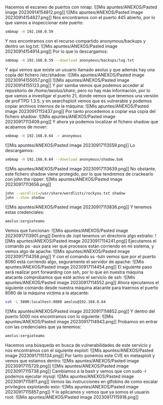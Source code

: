Hacemos el escaneo de puertos con nmap:
![[Mis apuntes/ANEXOS/Pasted image 20230914154812.png]]
![[Mis apuntes/ANEXOS/Pasted image 20230914154827.png]]
Nos encontramos con el puerto 445 abierto, por lo que vamos a inspeccionar este puerto:
```bash
smbmap -H 192.168.0.59
```
Y nos encontramos con el recurso compartido anonymous/backups y dentro un log.txt:
![[Mis apuntes/ANEXOS/Pasted image 20230914154914.png]]
Por lo que lo descargamos:
```bash
smbmap -H 192.168.0.59 --download anonymous/backups/log.txt
```
Y aquí vemos que existe un usuario llamado aeolus y que además hay una copia del fichero /etc/shadow:
![[Mis apuntes/ANEXOS/Pasted image 20230914155057.png]]
![[Mis apuntes/ANEXOS/Pasted image 20230914155123.png]]
Y por samba vemos que podemos acceder al repositorio de _/home/aeolus/share_, pero no hay más información, por lo que vamos a investigar el puerto 21, donde vemos que tenemos una versión de proFTPD 1.3.5; y en searchsploit vemos que es vulnerable y podemos copiar archivos internos de la máquina:
![[Mis apuntes/ANEXOS/Pasted image 20230917113437.png]]
Por tanto procedemos a copiar esa copia del fichero shadow:
![[Mis apuntes/ANEXOS/Pasted image 20230917113409.png]]
Y ahora ya podemos localizar el fichero shadow que acabamos de mover:
```bash
smbmap -H 192.168.0.64 -r anonymous
```
![[Mis apuntes/ANEXOS/Pasted image 20230917113559.png]]
Lo descargamos:
```bash
smbmap -H 192.168.0.64 --download anonymous/shadow.bak
```
![[Mis apuntes/ANEXOS/Pasted image 20230917113639.png]]
No obstante, este fichero shadow viene protegido, por lo que tendremos de crackearlo con john the ripper:
![[Mis apuntes/ANEXOS/Pasted image 20230917113656.png]]
```bash
john --wordlist=/usr/share/wordlists/rockyou.txt shadow
john --show shadow
```
![[Mis apuntes/ANEXOS/Pasted image 20230917113836.png]]
Y tenemos estas credenciales:
```bash
aeolus:sergioteamo
```
Vemos que funcionan:
![[Mis apuntes/ANEXOS/Pasted image 20230917113901.png]]
Dentro de /opt tenemos un directorio algo extraño:
![[Mis apuntes/ANEXOS/Pasted image 20230917114241.png]]
Ejecutamos el comando ps -aux para ver qué procesos están corriendo en mi sistema, y vemos algo de apache:
![[Mis apuntes/ANEXOS/Pasted image 20230917114358.png]]
Y con el comando ss -tuln vemos que por el puerto 8080 está corriendo algo, seguramente el servidor de apache:
![[Mis apuntes/ANEXOS/Pasted image 20230917114454.png]]
El siguiente paso será realizar port forwarding con ssh, por lo que en nuestra máquina atacante comprobamos que esté activo el servicio de ssh:
![[Mis apuntes/ANEXOS/Pasted image 20230917114552.png]]
Ahora ejecutamos el siguiente comando desde nuestra máquina atacante para traernos el puerto 8080 de la máquina víctima a la atacante:
```bash
ssh -L 5000:localhost:8080 aeolus@192.168.0.64
```
![[Mis apuntes/ANEXOS/Pasted image 20230917114852.png]]
Y dentro del puerto 5000 nos encontramos con lo siguiente:
![[Mis apuntes/ANEXOS/Pasted image 20230917114943.png]]
Probamos en entrar con las credenciales que ya tenemos:
```bash
aeolus:sergioteamo
```
Hacemos una búsqueda en busca de vulnerabilidades de este servicio y nos encontramos con el siguiente exploit:
![[Mis apuntes/ANEXOS/Pasted image 20230917115134.png]]
Por tanto ponemos este CVE en metasploit y vemos que estamos dentro:
![[Mis apuntes/ANEXOS/Pasted image 20230917115729.png]]
![[Mis apuntes/ANEXOS/Pasted image 20230917115738.png]]
Cambiamos a la bash y vemos que con sudo -l podemos ejecutar mysql:
![[Mis apuntes/ANEXOS/Pasted image 20230917115811.png]]
Vemos las instrucciones en gtfobins de como escalar privilegios explotando esto:
![[Mis apuntes/ANEXOS/Pasted image 20230917115857.png]]
Y lo aplicamos y vemos que ya somos el usuario root:
![[Mis apuntes/ANEXOS/Pasted image 20230917115918.png]]
